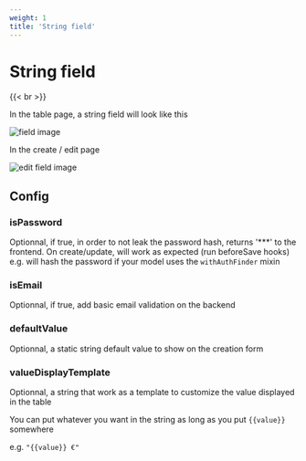 ```yaml
---
weight: 1
title: 'String field'
---
```


# String field

{{< br >}}

In the table page, a string field will look like this

![field image](/adomin/images/models/string/table_email.png)

In the create / edit page

![edit field image](/adomin/images/models/string/email.png)

## Config

### isPassword

Optionnal, if true, in order to not leak the password hash, returns '\*\*\*' to the frontend.
On create/update, will work as expected (run beforeSave hooks)
e.g. will hash the password if your model uses the `withAuthFinder` mixin

### isEmail

Optionnal, if true, add basic email validation on the backend

### defaultValue

Optionnal, a static string default value to show on the creation form

### valueDisplayTemplate

Optionnal, a string that work as a template to customize the value displayed in the table

You can put whatever you want in the string as long as you put `{{value}}` somewhere

e.g. `"{{value}} €"`
